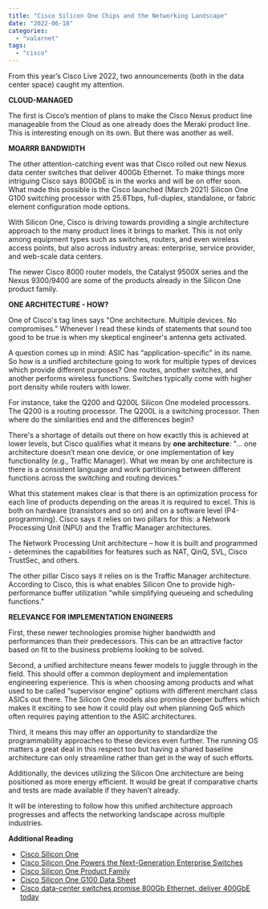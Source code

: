 ```yaml
---
title: "Cisco Silicon One Chips and the Networking Landscape"
date: "2022-06-18"
categories: 
  - "valarnet"
tags: 
  - "cisco"
---
```


From this year’s Cisco Live 2022, two announcements (both in the data center space) caught my attention.

**CLOUD-MANAGED**

The first is Cisco’s mention of plans to make the Cisco Nexus product line manageable from the Cloud as one already does the Meraki product line. This is interesting enough on its own. But there was another as well.

**MOARRR BANDWIDTH**

The other attention-catching event was that Cisco rolled out new Nexus data center switches that deliver 400Gb Ethernet. To make things more intriguing Cisco says 800GbE is in the works and will be on offer soon. What made this possible is the Cisco launched (March 2021) Silicon One G100 switching processor with 25.6Tbps, full-duplex, standalone, or fabric element configuration mode options.

With Silicon One, Cisco is driving towards providing a single architecture approach to the many product lines it brings to market. This is not only among equipment types such as switches, routers, and even wireless access points, but also across industry areas: enterprise, service provider, and web-scale data centers.

The newer Cisco 8000 router models, the Catalyst 9500X series and the Nexus 9300/9400 are some of the products already in the Silicon One product family.

**ONE ARCHITECTURE - HOW?**

One of Cisco's tag lines says "One architecture. Multiple devices. No compromises." Whenever I read these kinds of statements that sound too good to be true is when my skeptical engineer's antenna gets activated.

A question comes up in mind: ASIC has “application-specific” in its name. So how is a unified architecture going to work for multiple types of devices which provide different purposes? One routes, another switches, and another performs wireless functions. Switches typically come with higher port density while routers with lower.

For instance, take the Q200 and Q200L Silicon One modeled processors. The Q200 is a routing processor. The Q200L is a switching processor. Then where do the similarities end and the differences begin?

There's a shortage of details out there on how exactly this is achieved at lower levels, but Cisco qualifies what it means by **one architecture**: "... one architecture doesn’t mean one device, or one implementation of key functionality (e.g., Traffic Manager). What we mean by one architecture is there is a consistent language and work partitioning between different functions across the switching and routing devices."

What this statement makes clear is that there is an optimization process for each line of products depending on the areas it is required to excel. This is both on hardware (transistors and so on) and on a software level (P4-programming). Cisco says it relies on two pillars for this: a Network Processing Unit (NPU) and the Traffic Manager architectures.

The Network Processing Unit architecture – how it is built and programmed - determines the capabilities for features such as NAT, QinQ, SVL, Cisco TrustSec, and others.

The other pillar Cisco says it relies on is the Traffic Manager architecture. According to Cisco, this is what enables Silicon One to provide high-performance buffer utilization "while simplifying queueing and scheduling functions."

**RELEVANCE FOR IMPLEMENTATION ENGINEERS**

First, these newer technologies promise higher bandwidth and performances than their predecessors. This can be an attractive factor based on fit to the business problems looking to be solved.

Second, a unified architecture means fewer models to juggle through in the field. This should offer a common deployment and implementation engineering experience. This is when choosing among products and what used to be called “supervisor engine” options with different merchant class ASICs out there. The Silicon One models also promise deeper buffers which makes it exciting to see how it could play out when planning QoS which often requires paying attention to the ASIC architectures.

Third, it means this may offer an opportunity to standardize the programmability approaches to these devices even further. The running OS matters a great deal in this respect too but having a shared baseline architecture can only streamline rather than get in the way of such efforts.

Additionally, the devices utilizing the Silicon One architecture are being positioned as more energy efficient. It would be great if comparative charts and tests are made available if they haven’t already.

It will be interesting to follow how this unified architecture approach progresses and affects the networking landscape across multiple industries.

**Additional Reading**

- [Cisco Silicon One](https://www.cisco.com/c/en/us/solutions/silicon-one.html)
- [Cisco Silicon One Powers the Next-Generation Enterprise Switches](https://blogs.cisco.com/sp/cisco-silicon-one-powers-the-next-generation-enterprise-switches)
- [Cisco Silicon One Product Family](https://www.cisco.com/c/dam/en/us/solutions/collateral/silicon-one/white-paper-sp-product-family.pdf)
- [Cisco Silicon One G100 Data Sheet](https://www.cisco.com/c/en/us/solutions/collateral/silicon-one/datasheet-c78-744833.html)
- [Cisco data-center switches promise 800Gb Ethernet, deliver 400GbE today](https://www.networkworld.com/article/3663703/cisco-data-center-switches-promise-800gb-ethernet-deliver-400gbe-today.html)
